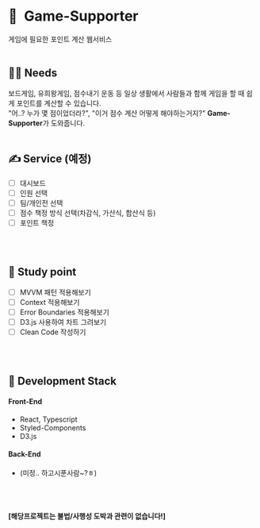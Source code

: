 # 🎰 &nbsp;Game-Supporter
게임에 필요한 포인트 계산 웹서비스
<br/>
<br/>

## 🤷‍♂️ Needs
보드게임, 유희왕게임, 점수내기 운동 등 일상 생활에서 사람들과 함께 게임을 할 때 쉽게 포인트를 계산할 수 있습니다.<br /> "어..? 누가 몇 점이었더라?", "이거 점수 계산 어떻게 해야하는거지?" **Game-Supporter**가 도와줍니다.
<br/>
<br/>

## ✍️ Service (예정)
- [ ] 대시보드
- [ ] 인원 선택
- [ ] 팀/개인전 선택
- [ ] 점수 책정 방식 선택(차감식, 가산식, 합산식 등)
- [ ] 포인트 책정
<br/>
<br/>

## 📝 Study point
- [ ] MVVM 패턴 적용해보기
- [ ] Context 적용해보기
- [ ] Error Boundaries 적용해보기
- [ ] D3.js 사용하여 차트 그려보기
- [ ] Clean Code 작성하기
<br/>
<br/>

## 🔧 Development Stack

#### Front-End

- React, Typescript
- Styled-Components
- D3.js

#### Back-End

- (미정.. 하고시푼사람~?ㅎ)

<br/>
<br/>

#### [해당프로젝트는 불법/사행성 도박과 관련이 없습니다!]
